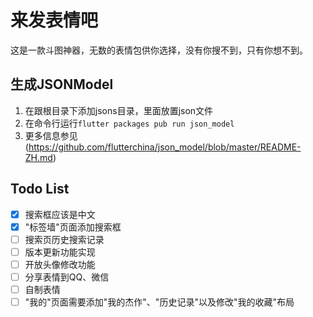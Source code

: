 # 来发表情吧

这是一款斗图神器，无数的表情包供你选择，没有你搜不到，只有你想不到。

## 生成JSONModel
1. 在跟根目录下添加jsons目录，里面放置json文件
2. 在命令行运行`flutter packages pub run json_model`
3. 更多信息参见(https://github.com/flutterchina/json_model/blob/master/README-ZH.md)

## Todo List
- [x] 搜索框应该是中文
- [x] "标签墙"页面添加搜索框
- [ ] 搜索页历史搜索记录
- [ ] 版本更新功能实现
- [ ] 开放头像修改功能
- [ ] 分享表情到QQ、微信
- [ ] 自制表情
- [ ] "我的"页面需要添加"我的杰作"、"历史记录"以及修改"我的收藏"布局